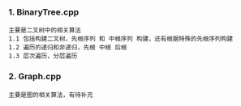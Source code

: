 ### 1. BinaryTree.cpp 
    主要是二叉树中的相关算法
    1.1 包括构建二叉树，先根序列 和 中根序列 构建，还有根据特殊的先根序列构建
    1.2 遍历的递归和非递归，先根 中根 后根
    1.3 层次遍历，分层遍历
### 2. Graph.cpp
    主要是图的相关算法，有待补充
